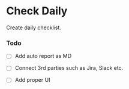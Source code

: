 # Check Daily

Create daily checklist.


### Todo

- [ ] Add auto report as MD 
- [ ] Connect 3rd parties such as Jira, Slack etc.
- [ ] Add proper UI


